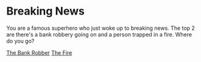 # Breaking News
You are a famous superhero who just woke up to breaking news. The top 2 are there's a bank robbery going on and a person trapped in a fire. Where do you go?

[The Bank Robber](#)
[The Fire](#)
